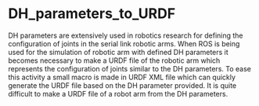# DH_parameters_to_URDF
DH parameters are extensively used in robotics research for defining the configuration of joints in the serial link robotic arms. When ROS is being used for the simulation of robotic arm with defined DH parameters it becomes necessary to make a URDF file of the robotic arm which represents the configuration of joints similar to the DH parameters. To ease this activity a small macro is made in URDF XML file which can quickly generate the URDF file based on the DH parameter provided.
It is quite difficult to make a URDF file of a robot arm from the DH parameters.
